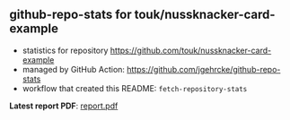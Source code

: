 ## github-repo-stats for touk/nussknacker-card-example

- statistics for repository https://github.com/touk/nussknacker-card-example
- managed by GitHub Action: https://github.com/jgehrcke/github-repo-stats
- workflow that created this README: `fetch-repository-stats`

**Latest report PDF**: [report.pdf](https://github.com/TouK/nussknacker-repo-stats/raw/github-repo-stats/touk/nussknacker-card-example/latest-report/report.pdf)

